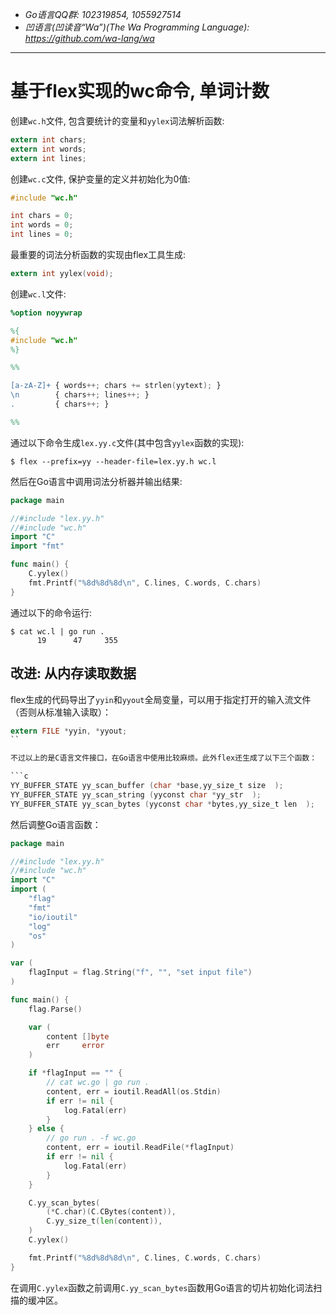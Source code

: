 - *Go语言QQ群: 102319854, 1055927514*
- *凹语言(凹读音“Wa”)(The Wa Programming Language): https://github.com/wa-lang/wa*

----

# 基于flex实现的wc命令, 单词计数

创建`wc.h`文件, 包含要统计的变量和`yylex`词法解析函数:

```c
extern int chars;
extern int words;
extern int lines;
```

创建`wc.c`文件, 保护变量的定义并初始化为0值:

```c
#include "wc.h"

int chars = 0;
int words = 0;
int lines = 0;
```

最重要的词法分析函数的实现由flex工具生成:

```c
extern int yylex(void);
```

创建`wc.l`文件:

```flex
%option noyywrap

%{
#include "wc.h"
%}

%%

[a-zA-Z]+ { words++; chars += strlen(yytext); }
\n        { chars++; lines++; }
.         { chars++; }

%%
```

通过以下命令生成`lex.yy.c`文件(其中包含`yylex`函数的实现):

```
$ flex --prefix=yy --header-file=lex.yy.h wc.l
```

然后在Go语言中调用词法分析器并输出结果:

```go
package main

//#include "lex.yy.h"
//#include "wc.h"
import "C"
import "fmt"

func main() {
	C.yylex()
	fmt.Printf("%8d%8d%8d\n", C.lines, C.words, C.chars)
}
```

通过以下的命令运行:

```
$ cat wc.l | go run .
      19      47     355
```

## 改进: 从内存读取数据

flex生成的代码导出了`yyin`和`yyout`全局变量，可以用于指定打开的输入流文件（否则从标准输入读取）：

```c
extern FILE *yyin, *yyout;
``

不过以上的是C语言文件接口，在Go语言中使用比较麻烦。此外flex还生成了以下三个函数：

```c
YY_BUFFER_STATE yy_scan_buffer (char *base,yy_size_t size  );
YY_BUFFER_STATE yy_scan_string (yyconst char *yy_str  );
YY_BUFFER_STATE yy_scan_bytes (yyconst char *bytes,yy_size_t len  );
```

然后调整Go语言函数：

```go
package main

//#include "lex.yy.h"
//#include "wc.h"
import "C"
import (
	"flag"
	"fmt"
	"io/ioutil"
	"log"
	"os"
)

var (
	flagInput = flag.String("f", "", "set input file")
)

func main() {
	flag.Parse()

	var (
		content []byte
		err     error
	)

	if *flagInput == "" {
		// cat wc.go | go run .
		content, err = ioutil.ReadAll(os.Stdin)
		if err != nil {
			log.Fatal(err)
		}
	} else {
		// go run . -f wc.go
		content, err = ioutil.ReadFile(*flagInput)
		if err != nil {
			log.Fatal(err)
		}
	}

	C.yy_scan_bytes(
		(*C.char)(C.CBytes(content)),
		C.yy_size_t(len(content)),
	)
	C.yylex()

	fmt.Printf("%8d%8d%8d\n", C.lines, C.words, C.chars)
}
```

在调用`C.yylex`函数之前调用`C.yy_scan_bytes`函数用Go语言的切片初始化词法扫描的缓冲区。
